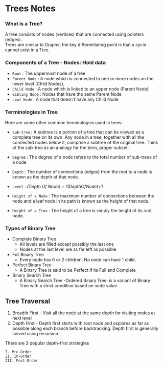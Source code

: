 # Trees Notes

### What is a Tree?
 A tree consists of nodes (vertices) that are connected using pointers (edges). <br/>
 Trees are similar to Graphs; the key differentiating point is that a cycle cannot exist in a Tree.
 
 ### Components of a Tree - Nodes: Hold data
- `Root` : The uppermost node of a tree
- `Parent Node` : A node which is connected to one or more nodes on the lower level (Child Nodes).
- `Child Node` : A node which is linked to an upper node (Parent Node)
- `Sibling Node` : Nodes that have the same Parent Node
- `Leaf Node` : A node that doesn’t have any Child Node

### Terminologies in Tree
Here are some other common terminologies used in trees:

- `Sub-tree` :
A subtree is a portion of a tree that can be viewed as a complete tree on its own. Any node in a tree, together with all the connected nodes below it, comprise a subtree of the original tree. Think of the sub-tree as an analogy for the term, proper subset.

- `Degree` :
The degree of a node refers to the total number of sub-trees of a node

- `Depth` :
The number of connections (edges) from the root to a node is known as the depth of that node.

- `Level` :
*(Depth Of Node) + 1(DepthOfNode)+1*

- `Height of a Node` :
The maximum number of connections between the node and a leaf node in its path is known as the height of that node.

- `Height of a Tree` :
The height of a tree is simply the height of its root node.

### Types of Binary Tree
- Complete Binary Tree 
    - All levels are filled except possibly the last one
    - Nodes at the last level are as far left as possible
- Full Binary Tree
    - Every node has 0 or 2 children. No node can have 1 child.
- Perfect Binary Tree
    - A Binary Tree is said to be Perfect if its Full and Complete
- Binary Search Tree
    - A Binary Search Tree -Ordered Binary Tree. is a variant of Binary Tree with a strict condition based on node value.
    
## Tree Traversal
1. Breadth First - Visit all the node at the same depth for visiting nodes at next level
2. Depth First - Depth first starts with root node and explores as far as possible along each branch before backtracking.
Depth first is generally solved using recursion.<br/>

There are 3 popular depth-first strategies<br/>

    I. Pre-Order
    II. In-Order
    III. Post-Order

    
        



